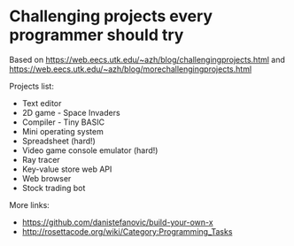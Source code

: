 # Challenging projects every programmer should try

Based on https://web.eecs.utk.edu/~azh/blog/challengingprojects.html and https://web.eecs.utk.edu/~azh/blog/morechallengingprojects.html

Projects list:

* Text editor
* 2D game - Space Invaders
* Compiler - Tiny BASIC
* Mini operating system
* Spreadsheet (hard!)
* Video game console emulator (hard!)
* Ray tracer
* Key-value store web API
* Web browser
* Stock trading bot

More links: 
* https://github.com/danistefanovic/build-your-own-x
* http://rosettacode.org/wiki/Category:Programming_Tasks
